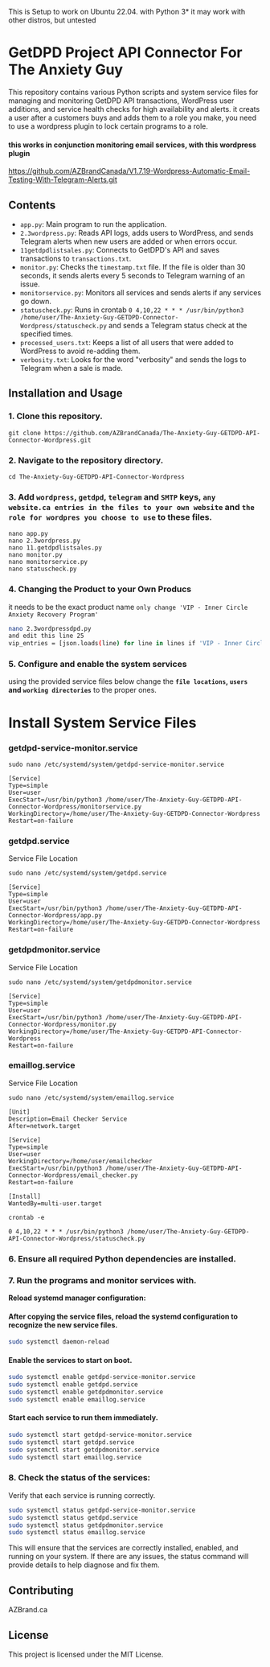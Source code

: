 This is Setup to work on Ubuntu 22.04. with Python 3* it may work with other distros, but untested
# GetDPD Project API Connector For The Anxiety Guy

This repository contains various Python scripts and system service files for managing and monitoring GetDPD API transactions, WordPress user additions, and service health checks for high availability and alerts.
it creats a user after a customers buys and adds them to a role you make, you need to use a wordpress plugin to lock certain programs to a role. 

#### this works in conjunction monitoring email services, with this wordpress plugin 
https://github.com/AZBrandCanada/V1.7.19-Wordpress-Automatic-Email-Testing-With-Telegram-Alerts.git

## Contents

- `app.py`: Main program to run the application.
- `2.3wordpress.py`: Reads API logs, adds users to WordPress, and sends Telegram alerts when new users are added or when errors occur.
- `11getdpdlistsales.py`: Connects to GetDPD's API and saves transactions to `transactions.txt`.
- `monitor.py`: Checks the `timestamp.txt` file. If the file is older than 30 seconds, it sends alerts every 5 seconds to Telegram warning of an issue.
- `monitorservice.py`: Monitors all services and sends alerts if any services go down.
- `statuscheck.py`: Runs in crontab `0 4,10,22 * * * /usr/bin/python3 /home/user/The-Anxiety-Guy-GETDPD-Connector-Wordpress/statuscheck.py` and sends a Telegram status check at the specified times.
- `processed_users.txt`: Keeps a list of all users that were added to WordPress to avoid re-adding them.
- `verbosity.txt`: Looks for the word "verbosity" and sends the logs to Telegram when a sale is made.

## Installation and Usage
### 1. Clone this repository.
```
git clone https://github.com/AZBrandCanada/The-Anxiety-Guy-GETDPD-API-Connector-Wordpress.git
```
### 2. Navigate to the repository directory.
```
cd The-Anxiety-Guy-GETDPD-API-Connector-Wordpress
```
### 3. Add `wordpress`, `getdpd`, `telegram` and `SMTP` keys, `any website.ca entries in the files to your own website` and `the role for wordpres you choose to use`  to these files. 
```
nano app.py
nano 2.3wordpress.py
nano 11.getdpdlistsales.py
nano monitor.py
nano monitorservice.py
nano statuscheck.py
```

### 4. **Changing the Product to your Own Producs**
it needs to be the exact product name `only change 'VIP - Inner Circle Anxiety Recovery Program'`

   ```bash
   nano 2.3wordpressdpd.py
and edit this line 25
 vip_entries = [json.loads(line) for line in lines if 'VIP - Inner Circle Anxiety Recovery Program' in json.loads(line).get('product_name', '')]

   ```
### 5. Configure and enable the system services  
 using the provided service files below change the **`file locations`, `users` and `working directories`** to the proper ones.
 # Install System Service Files
### getdpd-service-monitor.service
```
sudo nano /etc/systemd/system/getdpd-service-monitor.service
```
```
[Service]
Type=simple
User=user
ExecStart=/usr/bin/python3 /home/user/The-Anxiety-Guy-GETDPD-API-Connector-Wordpress/monitorservice.py
WorkingDirectory=/home/user/The-Anxiety-Guy-GETDPD-Connector-Wordpress
Restart=on-failure
```

### getdpd.service
Service File Location
```
sudo nano /etc/systemd/system/getdpd.service
```
```
[Service]
Type=simple
User=user
ExecStart=/usr/bin/python3 /home/user/The-Anxiety-Guy-GETDPD-API-Connector-Wordpress/app.py
WorkingDirectory=/home/user/The-Anxiety-Guy-GETDPD-Connector-Wordpress
Restart=on-failure
```

### getdpdmonitor.service
Service File Location
```
sudo nano /etc/systemd/system/getdpdmonitor.service
```
```
[Service]
Type=simple
User=user
ExecStart=/usr/bin/python3 /home/user/The-Anxiety-Guy-GETDPD-API-Connector-Wordpress/monitor.py
WorkingDirectory=/home/user/The-Anxiety-Guy-GETDPD-API-Connector-Wordpress
Restart=on-failure
```

### emaillog.service
Service File Location
```
sudo nano /etc/systemd/system/emaillog.service
```
```
[Unit]
Description=Email Checker Service
After=network.target

[Service]
Type=simple
User=user
WorkingDirectory=/home/user/emailchecker
ExecStart=/usr/bin/python3 /home/user/The-Anxiety-Guy-GETDPD-API-Connector-Wordpress/email_checker.py
Restart=on-failure

[Install]
WantedBy=multi-user.target
```
```
crontab -e 
```
```
0 4,10,22 * * * /usr/bin/python3 /home/user/The-Anxiety-Guy-GETDPD-API-Connector-Wordpress/statuscheck.py
```
### 6. Ensure all required Python dependencies are installed.

### 7. Run the programs and monitor services with.
   **Reload systemd manager configuration:**
   #### After copying the service files, reload the systemd configuration to recognize the new service files.
   ```bash
   sudo systemctl daemon-reload
   ```
   #### Enable the services to start on boot.

   ```bash
   sudo systemctl enable getdpd-service-monitor.service
   sudo systemctl enable getdpd.service
   sudo systemctl enable getdpdmonitor.service
   sudo systemctl enable emaillog.service
   ```
   #### Start each service to run them immediately.

   ```bash
   sudo systemctl start getdpd-service-monitor.service
   sudo systemctl start getdpd.service
   sudo systemctl start getdpdmonitor.service
   sudo systemctl start emaillog.service
   ```

### 8. **Check the status of the services:**
   Verify that each service is running correctly.

   ```bash
   sudo systemctl status getdpd-service-monitor.service
   sudo systemctl status getdpd.service
   sudo systemctl status getdpdmonitor.service
   sudo systemctl status emaillog.service
   ```


This will ensure that the services are correctly installed, enabled, and running on your system. If there are any issues, the status command will provide details to help diagnose and fix them.


## Contributing
AZBrand.ca

## License

This project is licensed under the MIT License.





